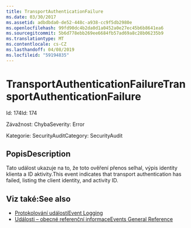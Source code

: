 ```yaml
---
title: TransportAuthenticationFailure
ms.date: 03/30/2017
ms.assetid: adbdbda0-de52-448c-a938-cc9f5db2980e
ms.openlocfilehash: 99fd90dc4b2da0d1a0452a0e27ec45b6b8641ea6
ms.sourcegitcommit: 5b6d778ebb269ee6684fb57ad69a8c28b06235b9
ms.translationtype: MT
ms.contentlocale: cs-CZ
ms.lasthandoff: 04/08/2019
ms.locfileid: "59194835"
---
```

# <a name="transportauthenticationfailure"></a><span data-ttu-id="e75fe-102">TransportAuthenticationFailure</span><span class="sxs-lookup"><span data-stu-id="e75fe-102">TransportAuthenticationFailure</span></span>
<span data-ttu-id="e75fe-103">Id: 174</span><span class="sxs-lookup"><span data-stu-id="e75fe-103">Id: 174</span></span>  
  
 <span data-ttu-id="e75fe-104">Závažnost: Chyba</span><span class="sxs-lookup"><span data-stu-id="e75fe-104">Severity: Error</span></span>  
  
 <span data-ttu-id="e75fe-105">Kategorie: SecurityAudit</span><span class="sxs-lookup"><span data-stu-id="e75fe-105">Category: SecurityAudit</span></span>  
  
## <a name="description"></a><span data-ttu-id="e75fe-106">Popis</span><span class="sxs-lookup"><span data-stu-id="e75fe-106">Description</span></span>  
 <span data-ttu-id="e75fe-107">Tato událost ukazuje na to, že toto ověření přenos selhal, výpis identity klienta a ID aktivity.</span><span class="sxs-lookup"><span data-stu-id="e75fe-107">This event indicates that transport authentication has failed, listing the client identity, and activity ID.</span></span>  
  
## <a name="see-also"></a><span data-ttu-id="e75fe-108">Viz také:</span><span class="sxs-lookup"><span data-stu-id="e75fe-108">See also</span></span>

- [<span data-ttu-id="e75fe-109">Protokolování událostí</span><span class="sxs-lookup"><span data-stu-id="e75fe-109">Event Logging</span></span>](../../../../../docs/framework/wcf/diagnostics/event-logging/index.md)
- [<span data-ttu-id="e75fe-110">Události – obecné referenční informace</span><span class="sxs-lookup"><span data-stu-id="e75fe-110">Events General Reference</span></span>](../../../../../docs/framework/wcf/diagnostics/event-logging/events-general-reference.md)
